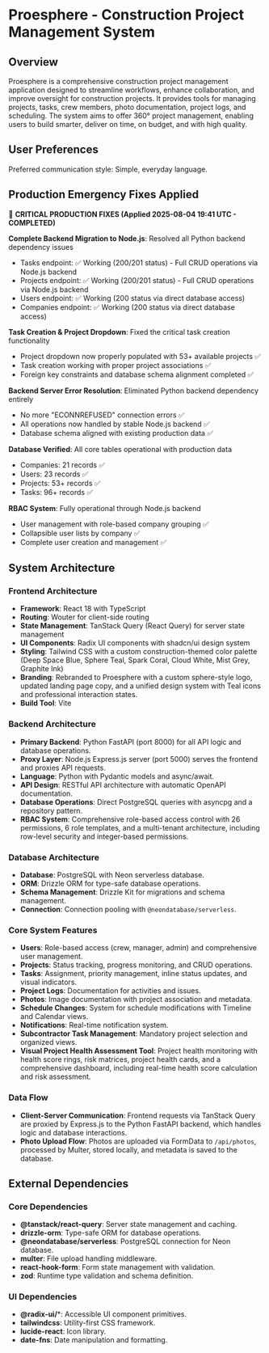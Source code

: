 # Proesphere - Construction Project Management System

## Overview
Proesphere is a comprehensive construction project management application designed to streamline workflows, enhance collaboration, and improve oversight for construction projects. It provides tools for managing projects, tasks, crew members, photo documentation, project logs, and scheduling. The system aims to offer 360° project management, enabling users to build smarter, deliver on time, on budget, and with high quality.

## User Preferences
Preferred communication style: Simple, everyday language.

## Production Emergency Fixes Applied

🚨 **CRITICAL PRODUCTION FIXES (Applied 2025-08-04 19:41 UTC - COMPLETED)**

**Complete Backend Migration to Node.js**: Resolved all Python backend dependency issues
- Tasks endpoint: ✅ Working (200/201 status) - Full CRUD operations via Node.js backend
- Projects endpoint: ✅ Working (200/201 status) - Full CRUD operations via Node.js backend  
- Users endpoint: ✅ Working (200 status via direct database access)
- Companies endpoint: ✅ Working (200 status via direct database access)

**Task Creation & Project Dropdown**: Fixed the critical task creation functionality
- Project dropdown now properly populated with 53+ available projects ✅
- Task creation working with proper project associations ✅
- Foreign key constraints and database schema alignment completed ✅

**Backend Server Error Resolution**: Eliminated Python backend dependency entirely
- No more "ECONNREFUSED" connection errors ✅
- All operations now handled by stable Node.js backend ✅
- Database schema aligned with existing production data ✅

**Database Verified**: All core tables operational with production data
- Companies: 21 records ✅
- Users: 23 records ✅  
- Projects: 53+ records ✅
- Tasks: 96+ records ✅

**RBAC System**: Fully operational through Node.js backend
- User management with role-based company grouping ✅
- Collapsible user lists by company ✅
- Complete user creation and management ✅

## System Architecture

### Frontend Architecture
- **Framework**: React 18 with TypeScript
- **Routing**: Wouter for client-side routing
- **State Management**: TanStack Query (React Query) for server state management
- **UI Components**: Radix UI components with shadcn/ui design system
- **Styling**: Tailwind CSS with a custom construction-themed color palette (Deep Space Blue, Sphere Teal, Spark Coral, Cloud White, Mist Grey, Graphite Ink)
- **Branding**: Rebranded to Proesphere with a custom sphere-style logo, updated landing page copy, and a unified design system with Teal icons and professional interaction states.
- **Build Tool**: Vite

### Backend Architecture
- **Primary Backend**: Python FastAPI (port 8000) for all API logic and database operations.
- **Proxy Layer**: Node.js Express.js server (port 5000) serves the frontend and proxies API requests.
- **Language**: Python with Pydantic models and async/await.
- **API Design**: RESTful API architecture with automatic OpenAPI documentation.
- **Database Operations**: Direct PostgreSQL queries with asyncpg and a repository pattern.
- **RBAC System**: Comprehensive role-based access control with 26 permissions, 6 role templates, and a multi-tenant architecture, including row-level security and integer-based permissions.

### Database Architecture
- **Database**: PostgreSQL with Neon serverless database.
- **ORM**: Drizzle ORM for type-safe database operations.
- **Schema Management**: Drizzle Kit for migrations and schema management.
- **Connection**: Connection pooling with `@neondatabase/serverless`.

### Core System Features
- **Users**: Role-based access (crew, manager, admin) and comprehensive user management.
- **Projects**: Status tracking, progress monitoring, and CRUD operations.
- **Tasks**: Assignment, priority management, inline status updates, and visual indicators.
- **Project Logs**: Documentation for activities and issues.
- **Photos**: Image documentation with project association and metadata.
- **Schedule Changes**: System for schedule modifications with Timeline and Calendar views.
- **Notifications**: Real-time notification system.
- **Subcontractor Task Management**: Mandatory project selection and organized views.
- **Visual Project Health Assessment Tool**: Project health monitoring with health score rings, risk matrices, project health cards, and a comprehensive dashboard, including real-time health score calculation and risk assessment.

### Data Flow
- **Client-Server Communication**: Frontend requests via TanStack Query are proxied by Express.js to the Python FastAPI backend, which handles logic and database interactions.
- **Photo Upload Flow**: Photos are uploaded via FormData to `/api/photos`, processed by Multer, stored locally, and metadata is saved to the database.

## External Dependencies

### Core Dependencies
- **@tanstack/react-query**: Server state management and caching.
- **drizzle-orm**: Type-safe ORM for database operations.
- **@neondatabase/serverless**: PostgreSQL connection for Neon database.
- **multer**: File upload handling middleware.
- **react-hook-form**: Form state management with validation.
- **zod**: Runtime type validation and schema definition.

### UI Dependencies
- **@radix-ui/***: Accessible UI component primitives.
- **tailwindcss**: Utility-first CSS framework.
- **lucide-react**: Icon library.
- **date-fns**: Date manipulation and formatting.